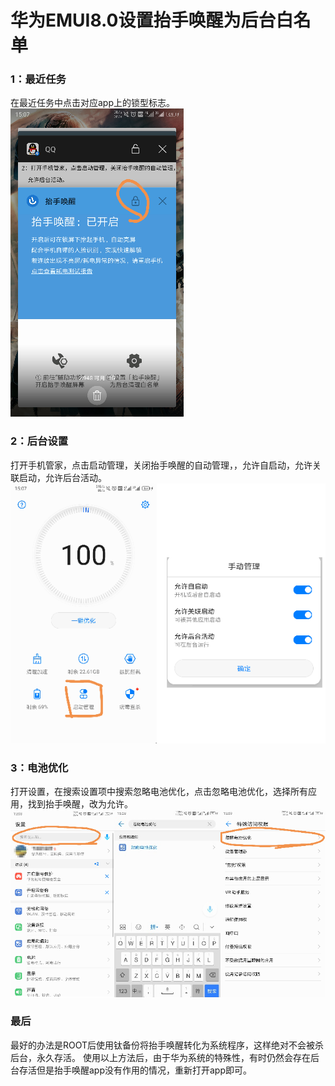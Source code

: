 # 华为EMUI8.0设置抬手唤醒为后台白名单
### 1：最近任务
在最近任务中点击对应app上的锁型标志。
![](https://github.com/kongzue/Res/raw/master/app/src/main/res/mipmap-xxxhdpi/h1.png)
### 2：后台设置
打开手机管家，点击启动管理，关闭抬手唤醒的自动管理，，允许自启动，允许关联启动，允许后台活动。
![](https://github.com/kongzue/Res/raw/master/app/src/main/res/mipmap-xxxhdpi/h2.png)
### 3：电池优化
打开设置，在搜索设置项中搜索忽略电池优化，点击忽略电池优化，选择所有应用，找到抬手唤醒，改为允许。
![](https://github.com/kongzue/Res/raw/master/app/src/main/res/mipmap-xxxhdpi/h3.png)
### 最后
最好的办法是ROOT后使用钛备份将抬手唤醒转化为系统程序，这样绝对不会被杀后台，永久存活。
使用以上方法后，由于华为系统的特殊性，有时仍然会存在后台存活但是抬手唤醒app没有作用的情况，重新打开app即可。
